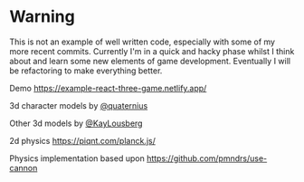# Warning

This is not an example of well written code, especially with some of my more recent commits. Currently I'm in a quick and hacky phase whilst I think about and learn some new elements of game development. Eventually I will be refactoring to make everything better.

Demo https://example-react-three-game.netlify.app/

3d character models by [@quaternius](https://twitter.com/quaternius)

Other 3d models by [@KayLousberg](https://twitter.com/KayLousberg)

2d physics https://piqnt.com/planck.js/

Physics implementation based upon https://github.com/pmndrs/use-cannon